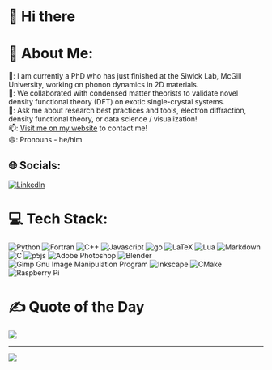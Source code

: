 # 👋 Hi there 

# 💫 About Me:
🔭: I am currently a PhD who has just finished at the Siwick Lab, McGill University, working on phonon dynamics in 2D materials.<br>👯: We collaborated with condensed matter theorists to validate novel density functional theory (DFT) on exotic single-crystal systems.<br>💬: Ask me about research best practices and tools, electron diffraction, density functional theory, or data science / visualization!<br>📫: [Visit me on my website](https://tbritt.xyz) to contact me! <br> 😄: Pronouns - he/him


## 🌐 Socials:
[![LinkedIn](https://img.shields.io/badge/LinkedIn-%230077B5.svg?logo=linkedin&logoColor=white)](https://linkedin.com/in/https://www.linkedin.com/in/tristan-britt-282313112/) 

# 💻 Tech Stack:
![Python](https://img.shields.io/badge/python-3670A0?style=for-the-badge&logo=python&logoColor=ffdd54) ![Fortran](https://img.shields.io/badge/Fortran-%23734F96.svg?style=for-the-badge&logo=fortran&logoColor=white) ![C++](https://img.shields.io/badge/c++-%2300599C.svg?style=for-the-badge&logo=c%2B%2B&logoColor=white) ![Javascript](https://img.shields.io/badge/javascript-yellow?style=for-the-badge&logo=javascript&logoColor=white) ![go](https://img.shields.io/badge/Go-%2300599C.svg?style=for-the-badge&logo=go&logoColor=white) ![LaTeX](https://img.shields.io/badge/latex-%23008080.svg?style=for-the-badge&logo=latex&logoColor=white) ![Lua](https://img.shields.io/badge/lua-%232C2D72.svg?style=for-the-badge&logo=lua&logoColor=white) ![Markdown](https://img.shields.io/badge/markdown-%23000000.svg?style=for-the-badge&logo=markdown&logoColor=white) ![C](https://img.shields.io/badge/c-%2300599C.svg?style=for-the-badge&logo=c&logoColor=white) ![p5js](https://img.shields.io/badge/p5.js-ED225D?style=for-the-badge&logo=p5.js&logoColor=FFFFFF) ![Adobe Photoshop](https://img.shields.io/badge/adobephotoshop-%2331A8FF.svg?style=for-the-badge&logo=adobephotoshop&logoColor=white) ![Blender](https://img.shields.io/badge/blender-%23F5792A.svg?style=for-the-badge&logo=blender&logoColor=white) ![Gimp Gnu Image Manipulation Program](https://img.shields.io/badge/Gimp-657D8B?style=for-the-badge&logo=gimp&logoColor=FFFFFF) ![Inkscape](https://img.shields.io/badge/Inkscape-e0e0e0?style=for-the-badge&logo=inkscape&logoColor=080A13) ![CMake](https://img.shields.io/badge/CMake-%23008FBA.svg?style=for-the-badge&logo=cmake&logoColor=white) ![Raspberry Pi](https://img.shields.io/badge/-RaspberryPi-C51A4A?style=for-the-badge&logo=Raspberry-Pi)
<!-- # 📊 GitHub Stats:-->
<!-- ![](https://github-readme-stats.vercel.app/api?username=trbritt&theme=dark&hide_border=true&include_all_commits=true&count_private=false)<br/> -->
<!--![](https://github-readme-streak-stats.herokuapp.com/?user=trbritt&theme=dark&hide_border=true)-->
<!--![](https://github-readme-stats.vercel.app/api/top-langs/?username=trbritt&theme=dark&hide_border=true&include_all_commits=true&count_private=false&layout=compact)-->

# ✍️ Quote of the Day
![](https://quotes-github-readme.vercel.app/api?type=horizontal&theme=radical)

---
[![](https://visitcount.itsvg.in/api?id=trbritt&icon=0&color=0)](https://visitcount.itsvg.in)
